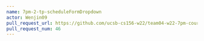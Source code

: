 ```yaml
---
name: 7pm-2-tp-scheduleFormDropdown
actor: Wenjin09
pull_request_url: https://github.com/ucsb-cs156-w22/team04-w22-7pm-courses/pull/46
pull_request_num: 46
---
```

